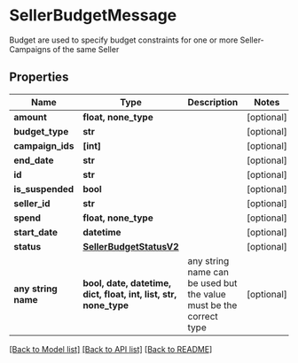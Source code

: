 # SellerBudgetMessage

Budget are used to specify budget constraints for one or more Seller-Campaigns of the same Seller

## Properties
Name | Type | Description | Notes
------------ | ------------- | ------------- | -------------
**amount** | **float, none_type** |  | [optional] 
**budget_type** | **str** |  | [optional] 
**campaign_ids** | **[int]** |  | [optional] 
**end_date** | **str** |  | [optional] 
**id** | **str** |  | [optional] 
**is_suspended** | **bool** |  | [optional] 
**seller_id** | **str** |  | [optional] 
**spend** | **float, none_type** |  | [optional] 
**start_date** | **datetime** |  | [optional] 
**status** | [**SellerBudgetStatusV2**](SellerBudgetStatusV2.md) |  | [optional] 
**any string name** | **bool, date, datetime, dict, float, int, list, str, none_type** | any string name can be used but the value must be the correct type | [optional]

[[Back to Model list]](../README.md#documentation-for-models) [[Back to API list]](../README.md#documentation-for-api-endpoints) [[Back to README]](../README.md)


